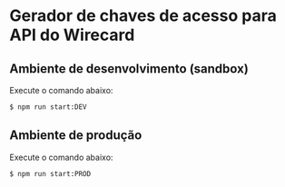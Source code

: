 # Gerador de chaves de acesso para API do Wirecard

## Ambiente de desenvolvimento (sandbox)

Execute o comando abaixo:

```bash
$ npm run start:DEV
```

## Ambiente de produção

Execute o comando abaixo:

```bash
$ npm run start:PROD
```
